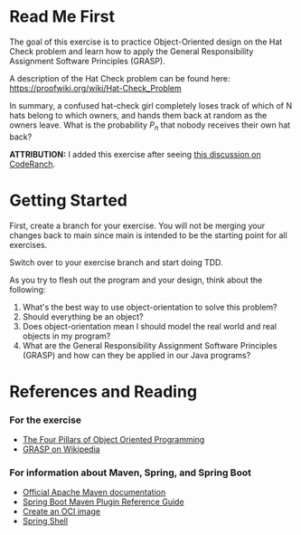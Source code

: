 # Read Me First

The goal of this exercise is to practice Object-Oriented design on the Hat Check problem and learn how to apply the General Responsibility Assignment Software Principles (GRASP).

A description of the Hat Check problem can be found here:
https://proofwiki.org/wiki/Hat-Check_Problem

In summary, a confused hat-check girl completely loses track of which of N hats belong to which owners, and hands them back at random as the owners leave. What is the probability _P<sub>n</sub>_ that nobody receives their own hat back?

**ATTRIBUTION:** I added this exercise after seeing [this discussion on CodeRanch](
https://coderanch.com/t/755352/java/Simulate-Hatcheck).

# Getting Started

First, create a branch for your exercise. You will not be merging your changes back to main since main is intended to be the starting point for all exercises.

Switch over to your exercise branch and start doing TDD.

As you try to flesh out the program and your design, think about the following:

1. What's the best way to use object-orientation to solve this problem?
2. Should everything be an object?
3. Does object-orientation mean I should model the real world and real objects in my program?
4. What are the General Responsibility Assignment Software Principles (GRASP) and how can they be applied in our Java programs?


# References and Reading

### For the exercise
* [The Four Pillars of Object Oriented Programming](https://backend.turing.edu/module1/lessons/four_pillars_of_oop)
* [GRASP on Wikipedia](https://en.wikipedia.org/wiki/GRASP_(object-oriented_design))

### For information about Maven, Spring, and Spring Boot

* [Official Apache Maven documentation](https://maven.apache.org/guides/index.html)
* [Spring Boot Maven Plugin Reference Guide](https://docs.spring.io/spring-boot/docs/3.0.0/maven-plugin/reference/html/)
* [Create an OCI image](https://docs.spring.io/spring-boot/docs/3.0.0/maven-plugin/reference/html/#build-image)
* [Spring Shell](https://spring.io/projects/spring-shell)

